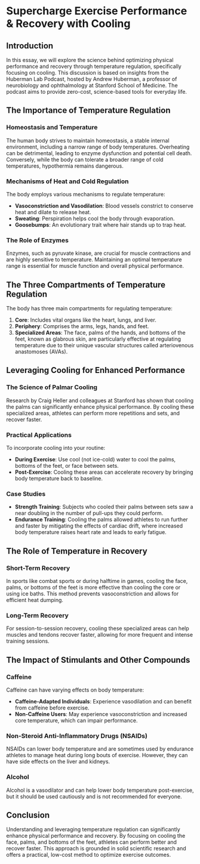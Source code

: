# Supercharge Exercise Performance & Recovery with Cooling

## Introduction

In this essay, we will explore the science behind optimizing physical performance and recovery through temperature regulation, specifically focusing on cooling. This discussion is based on insights from the Huberman Lab Podcast, hosted by Andrew Huberman, a professor of neurobiology and ophthalmology at Stanford School of Medicine. The podcast aims to provide zero-cost, science-based tools for everyday life.

## The Importance of Temperature Regulation

### Homeostasis and Temperature

The human body strives to maintain homeostasis, a stable internal environment, including a narrow range of body temperatures. Overheating can be detrimental, leading to enzyme dysfunction and potential cell death. Conversely, while the body can tolerate a broader range of cold temperatures, hypothermia remains dangerous.

### Mechanisms of Heat and Cold Regulation

The body employs various mechanisms to regulate temperature:

- **Vasoconstriction and Vasodilation**: Blood vessels constrict to conserve heat and dilate to release heat.
- **Sweating**: Perspiration helps cool the body through evaporation.
- **Goosebumps**: An evolutionary trait where hair stands up to trap heat.

### The Role of Enzymes

Enzymes, such as pyruvate kinase, are crucial for muscle contractions and are highly sensitive to temperature. Maintaining an optimal temperature range is essential for muscle function and overall physical performance.

## The Three Compartments of Temperature Regulation

The body has three main compartments for regulating temperature:

1. **Core**: Includes vital organs like the heart, lungs, and liver.
2. **Periphery**: Comprises the arms, legs, hands, and feet.
3. **Specialized Areas**: The face, palms of the hands, and bottoms of the feet, known as glabrous skin, are particularly effective at regulating temperature due to their unique vascular structures called arteriovenous anastomoses (AVAs).

## Leveraging Cooling for Enhanced Performance

### The Science of Palmar Cooling

Research by Craig Heller and colleagues at Stanford has shown that cooling the palms can significantly enhance physical performance. By cooling these specialized areas, athletes can perform more repetitions and sets, and recover faster.

### Practical Applications

To incorporate cooling into your routine:

- **During Exercise**: Use cool (not ice-cold) water to cool the palms, bottoms of the feet, or face between sets.
- **Post-Exercise**: Cooling these areas can accelerate recovery by bringing body temperature back to baseline.

### Case Studies

- **Strength Training**: Subjects who cooled their palms between sets saw a near doubling in the number of pull-ups they could perform.
- **Endurance Training**: Cooling the palms allowed athletes to run further and faster by mitigating the effects of cardiac drift, where increased body temperature raises heart rate and leads to early fatigue.

## The Role of Temperature in Recovery

### Short-Term Recovery

In sports like combat sports or during halftime in games, cooling the face, palms, or bottoms of the feet is more effective than cooling the core or using ice baths. This method prevents vasoconstriction and allows for efficient heat dumping.

### Long-Term Recovery

For session-to-session recovery, cooling these specialized areas can help muscles and tendons recover faster, allowing for more frequent and intense training sessions.

## The Impact of Stimulants and Other Compounds

### Caffeine

Caffeine can have varying effects on body temperature:

- **Caffeine-Adapted Individuals**: Experience vasodilation and can benefit from caffeine before exercise.
- **Non-Caffeine Users**: May experience vasoconstriction and increased core temperature, which can impair performance.

### Non-Steroid Anti-Inflammatory Drugs (NSAIDs)

NSAIDs can lower body temperature and are sometimes used by endurance athletes to manage heat during long bouts of exercise. However, they can have side effects on the liver and kidneys.

### Alcohol

Alcohol is a vasodilator and can help lower body temperature post-exercise, but it should be used cautiously and is not recommended for everyone.

## Conclusion

Understanding and leveraging temperature regulation can significantly enhance physical performance and recovery. By focusing on cooling the face, palms, and bottoms of the feet, athletes can perform better and recover faster. This approach is grounded in solid scientific research and offers a practical, low-cost method to optimize exercise outcomes.